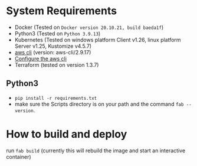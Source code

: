 # System Requirements
- Docker (Tested on `Docker version 20.10.21, build baeda1f`)
- Python3 (Tested on `Python 3.9.13`)
- Kubernetes (Tested on windows platform Client v1.26, linux platform Server v1.25, Kustomize v4.5.7)
- [aws cli](https://docs.aws.amazon.com/cli/latest/userguide/getting-started-install.html) (version: aws-cli/2.9.17)
- [Configure the aws cli](https://docs.aws.amazon.com/cli/latest/userguide/cli-chap-configure.html)
- Terraform (tested on version 1.3.7)

## Python3
- `pip install -r requirements.txt`
- make sure the Scripts directory is on your path and the command `fab --version`.

# How to build and deploy
run `fab build` (currently this will rebuild the image and start an interactive container)